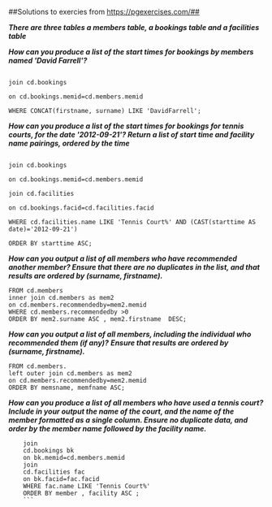 ##Solutions to exercies from https://pgexercises.com/##


***There are three tables a members table, a bookings table and a facilities table***

***How can you produce a list of the start times for bookings by members named 'David Farrell'?***

```select starttime from cd.members

join cd.bookings

on cd.bookings.memid=cd.members.memid

WHERE CONCAT(firstname, surname) LIKE 'DavidFarrell';
```

***How can you produce a list of the start times for bookings for tennis courts, for the date '2012-09-21'? Return a list of start time and facility name pairings, ordered
by the time***

```select  starttime, name from cd.members

join cd.bookings

on cd.bookings.memid=cd.members.memid 

join cd.facilities

on cd.bookings.facid=cd.facilities.facid

WHERE cd.facilities.name LIKE 'Tennis Court%' AND (CAST(starttime AS date)='2012-09-21')
 
ORDER BY starttime ASC;
```

***How can you output a list of all members who have recommended another member? Ensure that there are no duplicates in the list, 
and that results are ordered by (surname, firstname).***


```SELECT DISTINCT mem2.firstname as firstname, mem2.surname as surname
FROM cd.members 
inner join cd.members as mem2 
on cd.members.recommendedby=mem2.memid 
WHERE cd.members.recommendedby >0 
ORDER BY mem2.surname ASC , mem2.firstname  DESC;
```

***How can you output a list of all members, including the individual who recommended them (if any)?***
***Ensure that results are ordered by (surname, firstname).***

```SELECT cd.members.firstname as memfname, cd.members.surname as memsname ,  mem2.firstname as recfname, mem2.surname as recsname 
FROM cd.members. 
left outer join cd.members as mem2 
on cd.members.recommendedby=mem2.memid 
ORDER BY memsname, memfname ASC;
``` 

***How can you produce a list of all members who have used a tennis court? Include in your output the name of the court, and the name of the member formatted as a single column. Ensure no duplicate data, and order by the member name followed by the facility name.***

```SELECT DISTINCT CONCAT(firstname,' ', surname) as member , fac.name as facility FROM cd.members 
    join 
    cd.bookings bk 
    on bk.memid=cd.members.memid 
    join 
    cd.facilities fac 
    on bk.facid=fac.facid 
    WHERE fac.name LIKE 'Tennis Court%' 
    ORDER BY member , facility ASC ;
    ```

